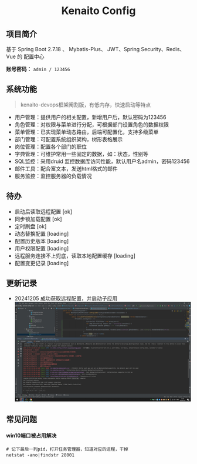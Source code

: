 <h1 style="text-align: center">Kenaito Config</h1>

## 项目简介

基于 Spring Boot 2.7.18 、 Mybatis-Plus、 JWT、Spring Security、Redis、Vue 的 配置中心

**账号密码：** `admin / 123456`

## 系统功能

> kenaito-devops框架阉割版，有低内存，快速启动等特点

- 用户管理：提供用户的相关配置，新增用户后，默认密码为123456
- 角色管理：对权限与菜单进行分配，可根据部门设置角色的数据权限
- 菜单管理：已实现菜单动态路由，后端可配置化，支持多级菜单
- 部门管理：可配置系统组织架构，树形表格展示
- 岗位管理：配置各个部门的职位
- 字典管理：可维护常用一些固定的数据，如：状态，性别等
- SQL监控：采用druid 监控数据库访问性能，默认用户名admin，密码123456
- 邮件工具：配合富文本，发送html格式的邮件
- 服务监控：监控服务器的负载情况

## 待办

- 启动后读取远程配置 [ok]
- 同步锁加载配置 [ok]
- 定时刷盘 [ok]
- 动态替换配置 [loading]
- 配置历史版本 [loading]
- 用户权限配置 [loading]
- 远程服务连接不上兜底，读取本地配置缓存 [loading]
- 配置变更记录 [loading]

## 更新记录

- 20241205 成功获取远程配置，并启动子应用
  ![20241205](/doc/d20241205223929.png)

## 常见问题

#### win10端口被占用解决

```shell
# 记下最后一列pid，打开任务管理器，知道对应的进程，干掉
netstat -ano|findstr 28001
```
